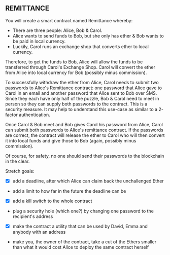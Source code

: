 REMITTANCE
------------
You will create a smart contract named Remittance whereby:

  * There are three people: Alice, Bob & Carol.
  * Alice wants to send funds to Bob, but she only has ether & Bob wants to be paid in local currency.
  * Luckily, Carol runs an exchange shop that converts ether to local currency.

Therefore, to get the funds to Bob, Alice will allow the funds to be transferred through Carol's Exchange Shop. Carol will convert the ether from Alice into local currency for Bob (possibly minus commission).

To successfully withdraw the ether from Alice, Carol needs to submit two passwords to Alice's Remittance contract: one password that Alice gave to Carol in an email and another password that Alice sent to Bob over SMS. Since they each have only half of the puzzle, Bob & Carol need to meet in person so they can supply both passwords to the contract. This is a security measure. It may help to understand this use-case as similar to a 2-factor authentication.

Once Carol & Bob meet and Bob gives Carol his password from Alice, Carol can submit both passwords to Alice's remittance contract. If the passwords are correct, the contract will release the ether to Carol who will then convert it into local funds and give those to Bob (again, possibly minus commission).

Of course, for safety, no one should send their passwords to the blockchain in the clear.

Stretch goals:

  * [x] add a deadline, after which Alice can claim back the unchallenged Ether
  * add a limit to how far in the future the deadline can be
  * [x] add a kill switch to the whole contract
  * plug a security hole (which one?) by changing one password to the recipient's address
  * [x] make the contract a utility that can be used by David, Emma and anybody with an address
  * make you, the owner of the contract, take a cut of the Ethers smaller than what it would cost Alice to deploy the same contract herself
